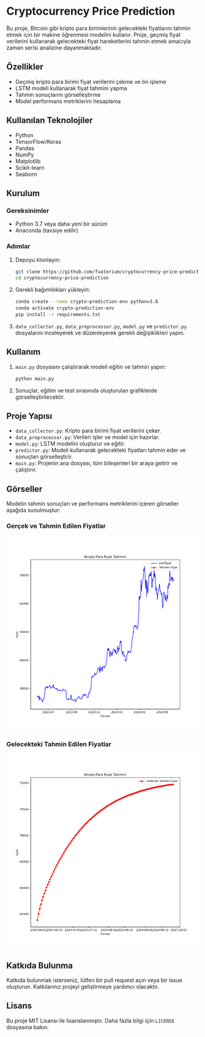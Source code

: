 # Cryptocurrency Price Prediction

Bu proje, Bitcoin gibi kripto para birimlerinin gelecekteki fiyatlarını tahmin etmek için bir makine öğrenmesi modelini kullanır. Proje, geçmiş fiyat verilerini kullanarak gelecekteki fiyat hareketlerini tahmin etmek amacıyla zaman serisi analizine dayanmaktadır.

## Özellikler

- Geçmiş kripto para birimi fiyat verilerini çekme ve ön işleme
- LSTM modeli kullanarak fiyat tahmini yapma
- Tahmin sonuçlarını görselleştirme
- Model performans metriklerini hesaplama

## Kullanılan Teknolojiler

- Python
- TensorFlow/Keras
- Pandas
- NumPy
- Matplotlib
- Scikit-learn
- Seaborn

## Kurulum

### Gereksinimler

- Python 3.7 veya daha yeni bir sürüm
- Anaconda (tavsiye edilir)

### Adımlar

1. Depoyu klonlayın:
    ```sh
    git clone https://github.com/fuatorium/cryptocurrency-price-prediction.git
    cd cryptocurrency-price-prediction
    ```

2. Gerekli bağımlılıkları yükleyin:
    ```sh
    conda create --name crypto-prediction-env python=3.8
    conda activate crypto-prediction-env
    pip install -r requirements.txt
    ```

3. `data_collector.py`, `data_preprocessor.py`, `model.py` ve `predictor.py` dosyalarını inceleyerek ve düzenleyerek gerekli değişiklikleri yapın.

## Kullanım

1. `main.py` dosyasını çalıştırarak modeli eğitin ve tahmin yapın:
    ```sh
    python main.py
    ```

2. Sonuçlar, eğitim ve test sırasında oluşturulan grafiklerde görselleştirilecektir.

## Proje Yapısı

- `data_collector.py`: Kripto para birimi fiyat verilerini çeker.
- `data_preprocessor.py`: Verileri işler ve model için hazırlar.
- `model.py`: LSTM modelini oluşturur ve eğitir.
- `predictor.py`: Modeli kullanarak gelecekteki fiyatları tahmin eder ve sonuçları görselleştirir.
- `main.py`: Projenin ana dosyası, tüm bileşenleri bir araya getirir ve çalıştırır.

## Görseller

Modelin tahmin sonuçları ve performans metriklerini içeren görseller aşağıda sunulmuştur:

### Gerçek ve Tahmin Edilen Fiyatlar

![Actual vs Predicted](./FinancePredictor/Figure_1.png)

### Gelecekteki Tahmin Edilen Fiyatlar

![Future Predictions](./FinancePredictor/Figure_2.png)

## Katkıda Bulunma

Katkıda bulunmak isterseniz, lütfen bir pull request açın veya bir issue oluşturun. Katkılarınız projeyi geliştirmeye yardımcı olacaktır.

## Lisans

Bu proje MIT Lisansı ile lisanslanmıştır. Daha fazla bilgi için `LICENSE` dosyasına bakın.


